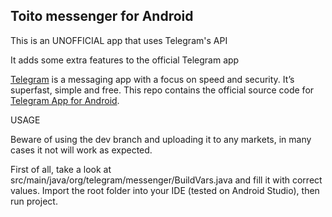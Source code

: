 ## Toito messenger for Android

This is an UNOFFICIAL app that uses Telegram's API

It adds some extra features to the official Telegram app

[Telegram](https://telegram.org) is a messaging app with a focus on speed and security. It’s superfast, simple and free.
This repo contains the official source code for [Telegram App for Android](https://play.google.com/store/apps/details?id=org.telegram.messenger).

USAGE

Beware of using the dev branch and uploading it to any markets, in many cases it not will work as expected.

First of all, take a look at src/main/java/org/telegram/messenger/BuildVars.java and fill it with correct values. Import the root folder into your IDE (tested on Android Studio), then run project.
